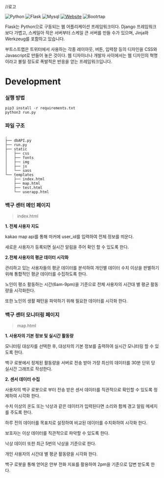 //로고

![Python](https://img.shields.io/badge/Python-3.7.4-blue)
![Flask](https://img.shields.io/badge/Flask-1.1.2-red)
![Mysql](https://img.shields.io/badge/MySQL-5.7.32-blueviolet)
[![Website](https://img.shields.io/badge/WebSite-HERE-yellow)](http://109robot.com:5000/) 
![Bootrtap](https://img.shields.io/badge/bootstrap-Flask--Bootstrap%203.3.7.1-brightgreen)

Flask는 Python으로 구동되는 웹 어플리케이션 프레임워크이다. Django 프레임워크보다 가볍고, 스케일아 작은 서버부터 스케일 큰 서버를 만들 수가 있으며, Jinja와 Werkzeug를 포함하고 있습니다. 

부트스트랩은 트위터에서 사용하는 각종 레이아웃, 버튼, 입력창 등의 디자인을 CSS와 Javascript로 만들어 놓은 것이다. 웹 디자이너나 개발자 사이에서는 웹 디자인의 혁명이라고 불릴 정도로 폭발적은 반응을 얻는 프레임워크입니다.

# Development
### 실행 방법 

```
pip3 install -r requirements.txt
python3 run.py
```
### 파일 구조 
```
.
├── dbAPI.py
├── run.py
├── static
│   ├── css
│   ├── fonts
│   ├── img  
│   ├── js
│   └── sass      
└── templates
    ├── index.html
    ├── map.html
    ├── test.html
    └── userapp.html
```

### 백구 센터 메인 페이지
>index.html


**1. 전체 사용자 지도**

kakao map api를 통해 마커에 user_id를 입력하여 전체 정보를 띄운다.

새로운 사용자가 등록되면 실시간 알림을 주어 확인 할 수 있도록 한다.


**2.전체 사용자의 평균 데이터 시각화**

관리하고 있는 사용자들의 평균 데이터를 분석하여 개인별 데이터 수치 이상을 판별하기 위해 통합적인 평균 데이터를 수집하도록 한다. 



노인이 평소 활동하는 시간(6am-9pm)을 기준으로 전체 사용자의 시간대 별 평균 활동량을 시각화한다.

또한 노인의 생활 패턴을 파악하기 위해 필요한 데이터를 시각화 한다.




### 백구 센터 모니터링 페이지
>map.html

**1. 사용자의 기본 정보 및 실시간 활동량**

모니터링 대상자를 선택한 후, 대상자의 기본 정보를 출력하여 실시간 모니터링 할 수 있도록 한다.  

백구 로봇에서 정제된 활동량을 서버로 전송 받아 가장 최신의 데이터를 30분 단위 당 실시간 그래프로 작성한다.



**2. 센서 데이터 수집**

사용자의 백구 로봇으로 부터 전송 받은 센서 데이터를 직관적으로 확인할 수 있도록 정제하여 시각화 한다. 

수치 이상의 온도 또는 낙상과 같은 데이터가 입력된다면 소리와 함께 경고 알림 메세지를 주도록 한다. 


하루 전의 데이터를 목표치로 설정하여 비교된 데이터를 수치화하여 시각화 한다. 

보호자는 이상 데이터를 직관적으로 파악할 수 있도록 한다. 

낙상 데이터 또한 최근 5번의 낙상을 기준으로 한다. 


개인 사용자의 시간대 별 평균 활동량을 시각화 한다. 

백구 로봇을 통해 얻어온 안부 전화 지표를 활용하여 2pm을 기준으로 답변 받도록 한다.
